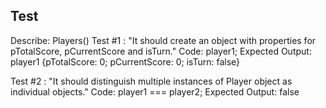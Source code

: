 ## Test

Describe: Players()
Test #1 : "It should create an object with properties for pTotalScore, pCurrentScore and isTurn."
Code: player1;
Expected Output: player1 {pTotalScore: 0; pCurrentScore: 0; isTurn: false}

Test #2 : "It should distinguish multiple instances of Player object as individual objects."
Code: player1 === player2;
Expected Output: false